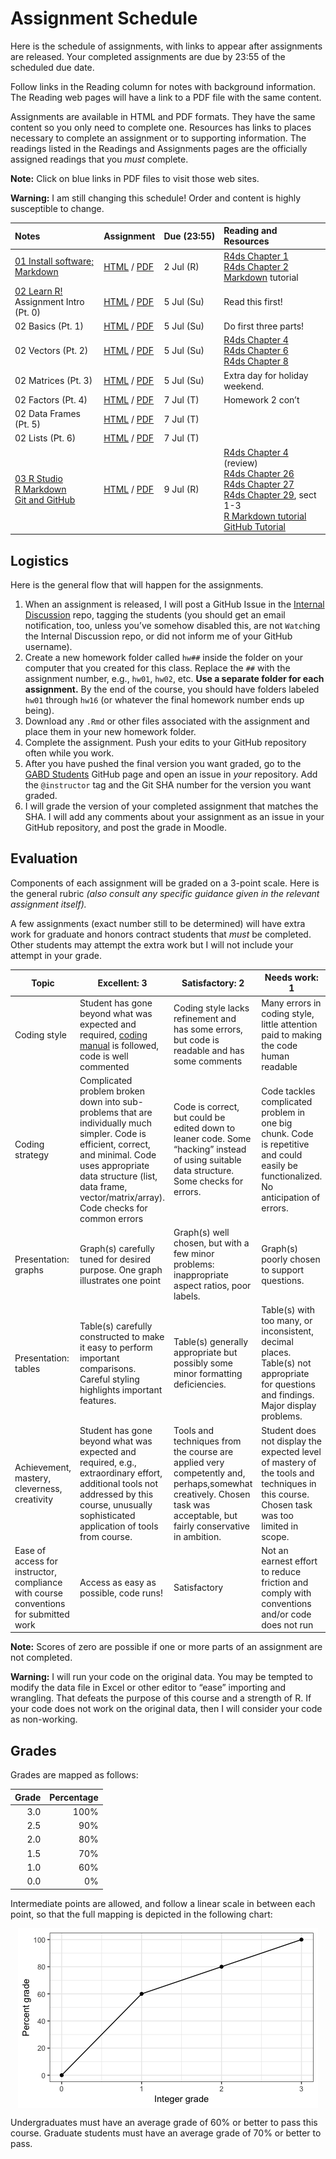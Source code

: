 Assignment Schedule
================

Here is the schedule of assignments, with links to appear after
assignments are released. Your completed assignments are due by 23:55 of
the scheduled due date.

Follow links in the Reading column for notes with background
information. The Reading web pages will have a link to a PDF file with
the same content.

Assignments are available in HTML and PDF formats. They have the same
content so you only need to complete one. Resources has links to places
necessary to complete an assignment or to supporting information. The
readings listed in the Readings and Assignments pages are the officially
assigned readings that you *must* complete.

**Note:** Click on blue links in PDF files to visit those web sites.

**Warning:** I am still changing this schedule\! Order and content is
highly susceptible to
change.

| Notes                                                                  | Assignment                                                                | Due (23:55) | Reading and Resources                                                                                                                                                                                                                                                                                                                                                                                                                   |
| :--------------------------------------------------------------------- | :------------------------------------------------------------------------ | :---------- | :-------------------------------------------------------------------------------------------------------------------------------------------------------------------------------------------------------------------------------------------------------------------------------------------------------------------------------------------------------------------------------------------------------------------------------------- |
| [01 Install software;<br/> Markdown](../notes/notes01.html)            | [HTML](hw01/hw01.html) / [PDF](hw01/hw01.pdf)                             | 2 Jul (R)   | [R4ds Chapter 1](https://r4ds.had.co.nz/introduction.html)<br/> [R4ds Chapter 2](http://r4ds.had.co.nz/communicate-intro.html)<br/> [Markdown](https://commonmark.org/help/tutorial/) tutorial                                                                                                                                                                                                                                          |
| [02 Learn R\!](../notes/notes02.html) <br/> Assignment Intro (Pt. 0)   | [HTML](hw02/00_intro.html) / [PDF](hw02/00_intro.pdf)                     | 5 Jul (Su)  | Read this first\!                                                                                                                                                                                                                                                                                                                                                                                                                       |
| 02 Basics (Pt. 1)                                                      | [HTML](hw02/01_intro_to_basics.html) / [PDF](hw02/01_intro_to_basics.pdf) | 5 Jul (Su)  | Do first three parts\!                                                                                                                                                                                                                                                                                                                                                                                                                  |
| 02 Vectors (Pt. 2)                                                     | [HTML](hw02/02_vectors.html) / [PDF](hw02/02_vetors.pdf)                  | 5 Jul (Su)  | [R4ds Chapter 4](https://r4ds.had.co.nz/workflow-basics.html)<br/> [R4ds Chapter 6](https://r4ds.had.co.nz/workflow-scripts.html)<br/> [R4ds Chapter 8](https://r4ds.had.co.nz/workflow-projects.html)                                                                                                                                                                                                                                  |
| 02 Matrices (Pt. 3)                                                    | [HTML](hw02/03_matrices.html) / [PDF](hw02/03_matrices.pdf)               | 5 Jul (Su)  | Extra day for holiday weekend.                                                                                                                                                                                                                                                                                                                                                                                                          |
| 02 Factors (Pt. 4)                                                     | [HTML](hw02/04_factors.html) / [PDF](hw02/04_factors.pdf)                 | 7 Jul (T)   | Homework 2 con’t                                                                                                                                                                                                                                                                                                                                                                                                                        |
| 02 Data Frames (Pt. 5)                                                 | [HTML](hw02/05_data_frames.html) / [PDF](hw02/05_data_frames.pdf)         | 7 Jul (T)   |                                                                                                                                                                                                                                                                                                                                                                                                                                         |
| 02 Lists (Pt. 6)                                                       | [HTML](hw02/06_lists.html) / [PDF](hw02/06_lists.pdf)                     | 7 Jul (T)   |                                                                                                                                                                                                                                                                                                                                                                                                                                         |
| [03 R Studio<br/>R Markdown<br/>Git and GitHub](../notes/notes03.html) | [HTML](hw03/hw03.html) / [PDF](hw03/hw03.pdf)                             | 9 Jul (R)   | [R4ds Chapter 4](http://r4ds.had.co.nz/workflow-basics.html) (review)<br/>[R4ds Chapter 26](http://r4ds.had.co.nz/communicate-intro.html)<br/>[R4ds Chapter 27](http://r4ds.had.co.nz/r-markdown.html)<br/>[R4ds Chapter 29](http://r4ds.had.co.nz/r-markdown-formats.html), sect 1-3<br/> [R Markdown tutorial](https://rmarkdown.rstudio.com/lesson-1.html)<br/> [GitHub Tutorial](https://guides.github.com/activities/hello-world/) |

<!--
| [04 Data Visualization](../notes/notes04.html) | [HTML](hw04/hw04.html) / [PDF](hw04/hw04.pdf) |  26 Dec (W) | [R4ds Chapter 3](https://r4ds.had.co.nz/data-visualisation.html) |
| [05 Importing and Wrangling I](../notes/notes05.html) | [HTML](hw05/hw05.html) / [PDF](hw05/hw05.pdf) |  28 Dec (F) | [R4ds Chapter 10](https://r4ds.had.co.nz/tibbles.html), sections 1-3.<br/> [R4ds Chapter 11](https://r4ds.had.co.nz/data-import.html), sections 1-2, 5<br/> [R4ds Chapter 18](https://r4ds.had.co.nz/pipes.html), sections 1-3<br/> [R4ds Chapter 12](https://r4ds.had.co.nz/tidy-data.html) sections 1-3, 7<br/> [R4ds Chapter 5](https://r4ds.had.co.nz/transform.html) sections 1-4<br/> [Data Import](https://github.com/rstudio/cheatsheets/raw/master/data-import.pdf) cheatsheet<br/>[Data Transformation](https://github.com/rstudio/cheatsheets/raw/master/data-transformation.pdf) cheatsheet |
| [06  Wrangling II](../notes/notes06.html) | [HTML](hw06/hw06.html) / [PDF](hw06/hw06.pdf) |  30 Dec (Su) | [R4ds Chapter 5](https://r4ds.had.co.nz/transform.html)<br/> [Tidyverse Style Guide](https://style.tidyverse.org) |
| [07 Data Visualization](../notes/notes07.html)  | [HTML](hw07/hw07.html) / [PDF](hw07/hw07.pdf) |  04 Jan (F) | [Zuur et al.](https://besjournals.onlinelibrary.wiley.com/doi/10.1111/j.2041-210X.2009.00001.x) (required!) <br/> [Look at Data](https://socviz.co/lookatdata.html#lookatdata) <br/> [Visualizing distributions](https://serialmentor.com/dataviz/boxplots-violins.html#boxplots-violins-vertical) <br/> [Cleveland dot plots](https://www.perceptualedge.com/articles/b-eye/dot_plots.pdf) <br/> [Scatter plots](https://serialmentor.com/dataviz/visualizing-associations.html#associations-scatterplots) |
| [08 Dates](../notes/notes08.html) | [HTML](hw08/hw08.html) / [PDF](hw08/hw08.pdf) |  06 Jan (Su) | [R4ds Chapter 16](https://r4ds.had.co.nz/dates-and-times.html)<br/> [Lubridate cheatsheet](https://github.com/rstudio/cheatsheets/raw/master/lubridate.pdf) |
| [09 Strings and things](../notes/notes09.html) | [HTML](hw09/hw09.html) / [PDF](hw09/hw09.pdf) |  07 Jan (W) | See notes and assignment. |
| [10 Maps](../notes/notes10.html) | [HTML](hw10/hw10.html) / [PDF](hw10/hw10.pdf) | 11 Jan (F) |  |
<!--
| 11 Maps | HTML / PDF | 11 Jan (F) | |
-->

## Logistics

Here is the general flow that will happen for the assignments.

1.  When an assignment is released, I will post a GitHub Issue in the
    [Internal
    Discussion](https://github.com/semo-gabd/internal_discussion) repo,
    tagging the students (you should get an email notification, too,
    unless you’ve somehow disabled this, are not `Watch`ing the Internal
    Discussion repo, or did not inform me of your GitHub username).
2.  Create a new homework folder called `hw##` inside the folder on your
    computer that you created for this class. Replace the `##` with the
    assignment number, e.g., `hw01`, `hw02`, etc. **Use a separate
    folder for each assignment.** By the end of the course, you should
    have folders labeled `hw01` through `hw16` (or whatever the final
    homework number ends up being).
3.  Download any `.Rmd` or other files associated with the assignment
    and place them in your new homework folder.
4.  Complete the assignment. Push your edits to your GitHub repository
    often while you work.
5.  After you have pushed the final version you want graded, go to the
    [GABD Students](https://github.com/gabd-students) GitHub page and
    open an issue in *your* repository. Add the `@instructor` tag and
    the Git SHA number for the version you want graded.
6.  I will grade the version of your completed assignment that matches
    the SHA. I will add any comments about your assignment as an issue
    in your GitHub repository, and post the grade in Moodle.

## Evaluation

Components of each assignment will be graded on a 3-point scale. Here is
the general rubric *(also consult any specific guidance given in the
relevant assignment itself).*

A few assignments (exact number still to be determined) will have extra
work for graduate and honors contract students that *must* be completed.
Other students may attempt the extra work but I will not include your
attempt in your
grade.

| Topic                                                                                | Excellent: 3                                                                                                                                                                                                                               | Satisfactory: 2                                                                                                                                                      | Needs work: 1                                                                                                                            |
| ------------------------------------------------------------------------------------ | ------------------------------------------------------------------------------------------------------------------------------------------------------------------------------------------------------------------------------------------ | -------------------------------------------------------------------------------------------------------------------------------------------------------------------- | ---------------------------------------------------------------------------------------------------------------------------------------- |
| Coding style                                                                         | Student has gone beyond what was expected and required, [coding manual](https://style.tidyverse.org) is followed, code is well commented                                                                                                   | Coding style lacks refinement and has some errors, but code is readable and has some comments                                                                        | Many errors in coding style, little attention paid to making the code human readable                                                     |
| Coding strategy                                                                      | Complicated problem broken down into sub-problems that are individually much simpler. Code is efficient, correct, and minimal. Code uses appropriate data structure (list, data frame, vector/matrix/array). Code checks for common errors | Code is correct, but could be edited down to leaner code. Some “hacking” instead of using suitable data structure. Some checks for errors.                           | Code tackles complicated problem in one big chunk. Code is repetitive and could easily be functionalized. No anticipation of errors.     |
| Presentation: graphs                                                                 | Graph(s) carefully tuned for desired purpose. One graph illustrates one point                                                                                                                                                              | Graph(s) well chosen, but with a few minor problems: inappropriate aspect ratios, poor labels.                                                                       | Graph(s) poorly chosen to support questions.                                                                                             |
| Presentation: tables                                                                 | Table(s) carefully constructed to make it easy to perform important comparisons. Careful styling highlights important features.                                                                                                            | Table(s) generally appropriate but possibly some minor formatting deficiencies.                                                                                      | Table(s) with too many, or inconsistent, decimal places. Table(s) not appropriate for questions and findings. Major display problems.    |
| Achievement, mastery, cleverness, creativity                                         | Student has gone beyond what was expected and required, e.g., extraordinary effort, additional tools not addressed by this course, unusually sophisticated application of tools from course.                                               | Tools and techniques from the course are applied very competently and, perhaps,somewhat creatively. Chosen task was acceptable, but fairly conservative in ambition. | Student does not display the expected level of mastery of the tools and techniques in this course. Chosen task was too limited in scope. |
| Ease of access for instructor, compliance with course conventions for submitted work | Access as easy as possible, code runs\!                                                                                                                                                                                                    | Satisfactory                                                                                                                                                         | Not an earnest effort to reduce friction and comply with conventions and/or code does not run                                            |

**Note:** Scores of zero are possible if one or more parts of an
assignment are not completed.

**Warning:** I will run your code on the original data. You may be
tempted to modify the data file in Excel or other editor to “ease”
importing and wrangling. That defeats the purpose of this course and a
strength of R. If your code does not work on the original data, then I
will consider your code as non-working.

## Grades

Grades are mapped as follows:

| Grade | Percentage |
| ----: | ---------: |
|   3.0 |       100% |
|   2.5 |        90% |
|   2.0 |        80% |
|   1.5 |        70% |
|   1.0 |        60% |
|   0.0 |         0% |

Intermediate points are allowed, and follow a linear scale in between
each point, so that the full mapping is depicted in the following
chart:

<img src="README_files/figure-gfm/unnamed-chunk-1-1.png" style="display: block; margin: auto;" />

Undergraduates must have an average grade of 60% or better to pass this
course. Graduate students must have an average grade of 70% or better to
pass.
